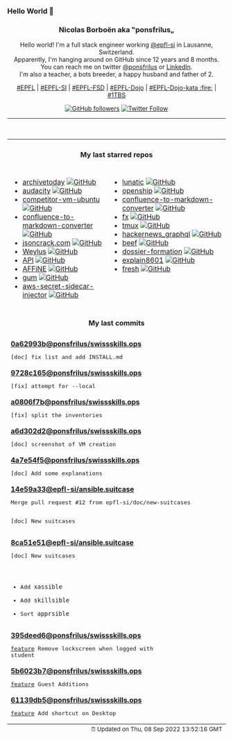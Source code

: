 ### Hello World 👋

<p align="center">
  <!-- use https://avatars.githubusercontent.com/u/176002?v=4 for your default github picture 
  <img src="https://raw.githubusercontent.com/ponsfrilus/ponsfrilus/master/img/ponsfrilus.png" title="Nicolas Borboën aka ‟ponsfrilus„" alt="Nicolas Borboën aka ‟ponsfrilus„" /> -->
  <h3 align="center">
    Nicolas Borboën aka ‟ponsfrilus„
  </h3>
  <p align="center">
    Hello world! I'm a full stack engineer working <a href="https://github.com/epfl-si">@epfl-si</a> in Lausanne, Switzerland.
    <br />Apparently, I'm hanging around on GitHub since 12 years and 8 months.
    <br />You can reach me on twitter <a href="https://twitter.com/ponsfrilus">@ponsfrilus</a> or <a href="http://linkedin.com/in/nicolasborboen">LinkedIn</a>.
    <br />I'm also a teacher, a bots breeder, a happy husband and father of 2.
  </p>
  <p align="center">
    <a href="https://www.epfl.ch">#EPFL</a> | 
    <a href="https://github.com/epfl-si/">#EPFL-SI</a> | 
    <a href="https://github.com/epfl-fsd">#EPFL-FSD</a> | 
    <a href="https://github.com/topics/epfl-dojo">#EPFL-Dojo</a> | 
    <a href="https://github.com/topics/epfl-dojo-kata">#EPFL-Dojo-kata :fire:</a> | 
    <a href="https://en.wikipedia.org/wiki/Indentation_style#Variant:_1TBS_(OTBS)">#1TBS</a>
  </p>
  <p align="center">
    <a href="https://github.com/ponsfrilus"><img alt="GitHub followers" src="https://img.shields.io/github/followers/ponsfrilus?label=Follow%20me%20on%20github&style=social"></a>
    <a href="https://twitter.com/ponsfrilus"><img alt="Twitter Follow" src="https://img.shields.io/twitter/follow/ponsfrilus?label=follow%20me%20on%20twitter&style=social"></a>
  </p>
  </p><hr><table align="center">
<tr>
<td colspan="2" align="center"><h4>My last starred repos</h4></td>
</tr>
<tr>
<td valign="top">
<ul>
<li>
<a href="https://github.com/HRDepartment/archivetoday" title="Unofficial API and CLI for archive.today." target="_blank">archivetoday</a>&nbsp;<a href="https://github.com/HRDepartment/archivetoday" title="Unofficial API and CLI for archive.today." target="_blank"><img src="https://img.shields.io/github/stars/HRDepartment/archivetoday?style=social" alt="GitHub"></a>
</li>
<li>
<a href="https://github.com/audacity/audacity" title="Audio Editor                                     " target="_blank">audacity</a>&nbsp;<a href="https://github.com/audacity/audacity" title="Audio Editor                                     " target="_blank"><img src="https://img.shields.io/github/stars/audacity/audacity?style=social" alt="GitHub"></a>
</li>
<li>
<a href="https://github.com/skills17/competitor-vm-ubuntu" title="Ubuntu VM for competitors" target="_blank">competitor-vm-ubuntu</a>&nbsp;<a href="https://github.com/skills17/competitor-vm-ubuntu" title="Ubuntu VM for competitors" target="_blank"><img src="https://img.shields.io/github/stars/skills17/competitor-vm-ubuntu?style=social" alt="GitHub"></a>
</li>
<li>
<a href="https://github.com/oberlies/confluence-to-markdown-converter" title="Converts the Confluence storage format to Markdown format." target="_blank">confluence-to-markdown-converter</a>&nbsp;<a href="https://github.com/oberlies/confluence-to-markdown-converter" title="Converts the Confluence storage format to Markdown format." target="_blank"><img src="https://img.shields.io/github/stars/oberlies/confluence-to-markdown-converter?style=social" alt="GitHub"></a>
</li>
<li>
<a href="https://github.com/AykutSarac/jsoncrack.com" title="🔮 Seamlessly visualize your JSON data instantly into graphs; paste, import or fetch!" target="_blank">jsoncrack.com</a>&nbsp;<a href="https://github.com/AykutSarac/jsoncrack.com" title="🔮 Seamlessly visualize your JSON data instantly into graphs; paste, import or fetch!" target="_blank"><img src="https://img.shields.io/github/stars/AykutSarac/jsoncrack.com?style=social" alt="GitHub"></a>
</li>
<li>
<a href="https://github.com/H-M-H/Weylus" title="Use your tablet as graphic tablet/touch screen on your computer." target="_blank">Weylus</a>&nbsp;<a href="https://github.com/H-M-H/Weylus" title="Use your tablet as graphic tablet/touch screen on your computer." target="_blank"><img src="https://img.shields.io/github/stars/H-M-H/Weylus?style=social" alt="GitHub"></a>
</li>
<li>
<a href="https://github.com/HackerNews/API" title="Documentation and Samples for the Official HN API" target="_blank">API</a>&nbsp;<a href="https://github.com/HackerNews/API" title="Documentation and Samples for the Official HN API" target="_blank"><img src="https://img.shields.io/github/stars/HackerNews/API?style=social" alt="GitHub"></a>
</li>
<li>
<a href="https://github.com/toeverything/AFFiNE" title="There can be more than Notion and Miro. AFFiNE is a next-gen knowledge base that brings planning, sorting and creating all together. Privacy first, open-source, customizable and ready to use. " target="_blank">AFFiNE</a>&nbsp;<a href="https://github.com/toeverything/AFFiNE" title="There can be more than Notion and Miro. AFFiNE is a next-gen knowledge base that brings planning, sorting and creating all together. Privacy first, open-source, customizable and ready to use. " target="_blank"><img src="https://img.shields.io/github/stars/toeverything/AFFiNE?style=social" alt="GitHub"></a>
</li>
<li>
<a href="https://github.com/charmbracelet/gum" title="A tool for glamorous shell scripts 🎀" target="_blank">gum</a>&nbsp;<a href="https://github.com/charmbracelet/gum" title="A tool for glamorous shell scripts 🎀" target="_blank"><img src="https://img.shields.io/github/stars/charmbracelet/gum?style=social" alt="GitHub"></a>
</li>
<li>
<a href="https://github.com/aws-samples/aws-secret-sidecar-injector" title="Kubernetes mutating webhook to fetch secrets from AWS Secrets Manager" target="_blank">aws-secret-sidecar-injector</a>&nbsp;<a href="https://github.com/aws-samples/aws-secret-sidecar-injector" title="Kubernetes mutating webhook to fetch secrets from AWS Secrets Manager" target="_blank"><img src="https://img.shields.io/github/stars/aws-samples/aws-secret-sidecar-injector?style=social" alt="GitHub"></a>
</li>
</ul>
<img width="450" height="1" /></td>
<td valign="top">
<ul>
<li>
<a href="https://github.com/lunatic-solutions/lunatic" title="Lunatic is an Erlang-inspired runtime for WebAssembly" target="_blank">lunatic</a>&nbsp;<a href="https://github.com/lunatic-solutions/lunatic" title="Lunatic is an Erlang-inspired runtime for WebAssembly" target="_blank"><img src="https://img.shields.io/github/stars/lunatic-solutions/lunatic?style=social" alt="GitHub"></a>
</li>
<li>
<a href="https://github.com/openshiporg/openship" title="multi-channel fulfillment at scale" target="_blank">openship</a>&nbsp;<a href="https://github.com/openshiporg/openship" title="multi-channel fulfillment at scale" target="_blank"><img src="https://img.shields.io/github/stars/openshiporg/openship?style=social" alt="GitHub"></a>
</li>
<li>
<a href="https://github.com/highsource/confluence-to-markdown-converter" title="Converts the Confluence storage format to Markdown format." target="_blank">confluence-to-markdown-converter</a>&nbsp;<a href="https://github.com/highsource/confluence-to-markdown-converter" title="Converts the Confluence storage format to Markdown format." target="_blank"><img src="https://img.shields.io/github/stars/highsource/confluence-to-markdown-converter?style=social" alt="GitHub"></a>
</li>
<li>
<a href="https://github.com/antonmedv/fx" title="Terminal JSON viewer" target="_blank">fx</a>&nbsp;<a href="https://github.com/antonmedv/fx" title="Terminal JSON viewer" target="_blank"><img src="https://img.shields.io/github/stars/antonmedv/fx?style=social" alt="GitHub"></a>
</li>
<li>
<a href="https://github.com/tmux/tmux" title="tmux source code" target="_blank">tmux</a>&nbsp;<a href="https://github.com/tmux/tmux" title="tmux source code" target="_blank"><img src="https://img.shields.io/github/stars/tmux/tmux?style=social" alt="GitHub"></a>
</li>
<li>
<a href="https://github.com/searchableguy/hackernews_graphql" title="A full fledged graphql API for hackernews." target="_blank">hackernews_graphql</a>&nbsp;<a href="https://github.com/searchableguy/hackernews_graphql" title="A full fledged graphql API for hackernews." target="_blank"><img src="https://img.shields.io/github/stars/searchableguy/hackernews_graphql?style=social" alt="GitHub"></a>
</li>
<li>
<a href="https://github.com/beefproject/beef" title="The Browser Exploitation Framework Project" target="_blank">beef</a>&nbsp;<a href="https://github.com/beefproject/beef" title="The Browser Exploitation Framework Project" target="_blank"><img src="https://img.shields.io/github/stars/beefproject/beef?style=social" alt="GitHub"></a>
</li>
<li>
<a href="https://github.com/ponsfrilus/dossier-formation" title="Site pour le dossier de formation des apprentis informaticiens CFC" target="_blank">dossier-formation</a>&nbsp;<a href="https://github.com/ponsfrilus/dossier-formation" title="Site pour le dossier de formation des apprentis informaticiens CFC" target="_blank"><img src="https://img.shields.io/github/stars/ponsfrilus/dossier-formation?style=social" alt="GitHub"></a>
</li>
<li>
<a href="https://github.com/dokutan/explain8601" title="Convert an ISO 8601 expression to a human readable description" target="_blank">explain8601</a>&nbsp;<a href="https://github.com/dokutan/explain8601" title="Convert an ISO 8601 expression to a human readable description" target="_blank"><img src="https://img.shields.io/github/stars/dokutan/explain8601?style=social" alt="GitHub"></a>
</li>
<li>
<a href="https://github.com/denoland/fresh" title="The next-gen web framework." target="_blank">fresh</a>&nbsp;<a href="https://github.com/denoland/fresh" title="The next-gen web framework." target="_blank"><img src="https://img.shields.io/github/stars/denoland/fresh?style=social" alt="GitHub"></a>
</li>
</ul>
<img width="450" height="1" /></td>
</tr>
<tr>
<td colspan="2" align="center"><h4>My last commits</h4></td>
</tr>
<tr>
        <td colspan="2">
          <div><strong><a href="https://api.github.com/repos/ponsfrilus/swissskills.ops/commits/0a62993b2bf4531a4319df093b06a96c7151c9e3" title="2022-09-07T18:15:35.000+02:00" target="_blank">0a62993b</a><a href="https://github.com/ponsfrilus">@ponsfrilus</a><a href="https://github.com/ponsfrilus/swissskills.ops" title="null">/swissskills.ops</a></strong></div>
          <pre>[doc] fix list and add INSTALL.md</pre>
        </td>
        </tr><tr>
        <td colspan="2">
          <div><strong><a href="https://api.github.com/repos/ponsfrilus/swissskills.ops/commits/9728c165bf7104e17c2f3ca593aa6509c6d0fb62" title="2022-09-07T17:43:30.000+02:00" target="_blank">9728c165</a><a href="https://github.com/ponsfrilus">@ponsfrilus</a><a href="https://github.com/ponsfrilus/swissskills.ops" title="null">/swissskills.ops</a></strong></div>
          <pre>[fix] attempt for --local</pre>
        </td>
        </tr><tr>
        <td colspan="2">
          <div><strong><a href="https://api.github.com/repos/ponsfrilus/swissskills.ops/commits/a0806f7bf1d7a36289472a661e3c40522dda238d" title="2022-09-07T17:43:18.000+02:00" target="_blank">a0806f7b</a><a href="https://github.com/ponsfrilus">@ponsfrilus</a><a href="https://github.com/ponsfrilus/swissskills.ops" title="null">/swissskills.ops</a></strong></div>
          <pre>[fix] split the inventories</pre>
        </td>
        </tr><tr>
        <td colspan="2">
          <div><strong><a href="https://api.github.com/repos/ponsfrilus/swissskills.ops/commits/a6d302d2b5ecf545beac4b09ab9f154945735f61" title="2022-09-07T17:42:53.000+02:00" target="_blank">a6d302d2</a><a href="https://github.com/ponsfrilus">@ponsfrilus</a><a href="https://github.com/ponsfrilus/swissskills.ops" title="null">/swissskills.ops</a></strong></div>
          <pre>[doc] screenshot of VM creation</pre>
        </td>
        </tr><tr>
        <td colspan="2">
          <div><strong><a href="https://api.github.com/repos/ponsfrilus/swissskills.ops/commits/4a7e54f5a7662678b1f8fdd4f8e4fd79cd1d5540" title="2022-09-07T17:42:15.000+02:00" target="_blank">4a7e54f5</a><a href="https://github.com/ponsfrilus">@ponsfrilus</a><a href="https://github.com/ponsfrilus/swissskills.ops" title="null">/swissskills.ops</a></strong></div>
          <pre>[doc] Add some explanations</pre>
        </td>
        </tr><tr>
        <td colspan="2">
          <div><strong><a href="https://api.github.com/repos/epfl-si/ansible.suitcase/commits/14e59a332405e0dccf0e9963d401c161cb16ca87" title="2022-09-06T19:10:18.000+02:00" target="_blank">14e59a33</a><a href="https://github.com/epfl-si">@epfl-si</a><a href="https://github.com/epfl-si/ansible.suitcase" title="The Ansible suitcase: install Ansible, Keybase and EYAML into your project's temp dir">/ansible.suitcase</a></strong></div>
          <pre>Merge pull request #12 from epfl-si/doc/new-suitcases

[doc] New suitcases</pre>
        </td>
        </tr><tr>
        <td colspan="2">
          <div><strong><a href="https://api.github.com/repos/epfl-si/ansible.suitcase/commits/8ca51e51514dd9810ddbbb50b76c5a0c70ae2bfc" title="2022-09-06T01:29:35.000+02:00" target="_blank">8ca51e51</a><a href="https://github.com/epfl-si">@epfl-si</a><a href="https://github.com/epfl-si/ansible.suitcase" title="The Ansible suitcase: install Ansible, Keybase and EYAML into your project's temp dir">/ansible.suitcase</a></strong></div>
          <pre>[doc] New suitcases

* Add `xassible`
* Add `skillsible`
* Sort `apprsible`</pre>
        </td>
        </tr><tr>
        <td colspan="2">
          <div><strong><a href="https://api.github.com/repos/ponsfrilus/swissskills.ops/commits/395deed6416a5cba0c644ef9df4aa404c0ef2fde" title="2022-09-06T01:10:59.000+02:00" target="_blank">395deed6</a><a href="https://github.com/ponsfrilus">@ponsfrilus</a><a href="https://github.com/ponsfrilus/swissskills.ops" title="null">/swissskills.ops</a></strong></div>
          <pre>[feature](WIP) Remove lockscreen when logged with student</pre>
        </td>
        </tr><tr>
        <td colspan="2">
          <div><strong><a href="https://api.github.com/repos/ponsfrilus/swissskills.ops/commits/5b6023b75e3ad96ac4573de98cbe02103c064c93" title="2022-09-06T01:10:38.000+02:00" target="_blank">5b6023b7</a><a href="https://github.com/ponsfrilus">@ponsfrilus</a><a href="https://github.com/ponsfrilus/swissskills.ops" title="null">/swissskills.ops</a></strong></div>
          <pre>[feature](WIP) Guest Additions</pre>
        </td>
        </tr><tr>
        <td colspan="2">
          <div><strong><a href="https://api.github.com/repos/ponsfrilus/swissskills.ops/commits/61139db5e8a542106f0088658c450ff23d3f077e" title="2022-09-06T01:10:20.000+02:00" target="_blank">61139db5</a><a href="https://github.com/ponsfrilus">@ponsfrilus</a><a href="https://github.com/ponsfrilus/swissskills.ops" title="null">/swissskills.ops</a></strong></div>
          <pre>[feature](WIP) Add shortcut on Desktop</pre>
        </td>
        </tr><tfoot>
<tr>
<td colspan="2" align="right">
<img width="900" height="1" />
<small>⏰ Updated on Thu, 08 Sep 2022 13:52:16 GMT</small>
</td>
</tr>
</tfoot>
<br />
</table>
